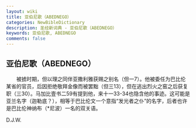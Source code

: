 ```yaml
---
layout: wiki
title: 亚伯尼歌（ABEDNEGO）
categories: NewBibleDictionary
description: 圣经新词典 - 亚伯尼歌（ABEDNEGO）
keywords: 亚伯尼歌, ABEDNEGO
comments: false
---
```


## 亚伯尼歌（ABEDNEGO）

　　被掳时期，但以理之同伴亚撒利雅获赐之别名（但一7）。他被委任为巴比伦某省的官员，后因拒绝敬拜金像而被罢黜（但三13），但在逃出烈火之窑之后获复职（三30）。马加比壹书二59有提到他，来十一33-34也隐含他的事迹。这可能是亚兰名字（迦勒底？），相等于巴比伦文一个意指“发光者之仆”的名字，后者也许是巴比伦神纳布（*尼波）一名的双关语。

D.J.W.






